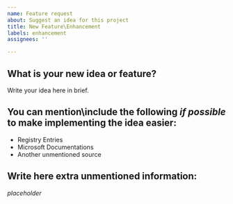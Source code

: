 ```yaml
---
name: Feature request
about: Suggest an idea for this project
title: New Feature\Enhancement
labels: enhancement
assignees: ''

---
```


## **What is your new idea or feature?**
Write your idea here in brief.

## **You can mention\include the following *if possible* to make implementing the idea easier:**
- Registry Entries
- Microsoft Documentations
- Another unmentioned source

## **Write here extra unmentioned information:**
*placeholder*
